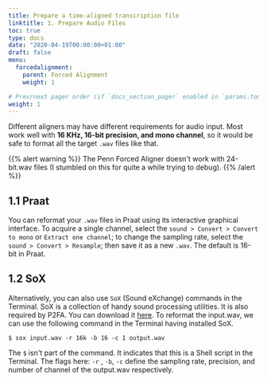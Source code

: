 ```yaml
---
title: Prepare a time-aligned transcription file
linktitle: 1. Prepare Audio Files
toc: true
type: docs
date: "2020-04-19T00:00:00+01:00"
draft: false
menu:
  forcedalignment:
    parent: Forced Alignment
    weight: 1

# Prev/next pager order (if `docs_section_pager` enabled in `params.toml`)
weight: 1
---
```


Different aligners may have different requirements for audio input. Most work well with **16 KHz, 16-bit precision, and mono channel**, so it would be safe to format all the target `.wav` files like that. 

{{% alert warning %}}
The Penn Forced Aligner doesn't work with 24-bit.wav files (I stumbled on this for quite a while trying to debug). 
{{% /alert %}}

## 1.1 Praat
You can reformat your `.wav` files in Praat using its interactive graphical interface. To acquire a single channel, select the `sound > Convert > Convert to mono` or `Extract one channel`; to change the sampling rate, select the `sound > Convert > Resample`; then save it as a new `.wav`. The default is 16-bit in Praat.

## 1.2 SoX
Alternatively, you can also use `SoX` (Sound eXchange) commands in the Terminal. SoX is a collection of handy sound processing utilities. It is also required by P2FA. You can download it [here](http://sox.sourceforge.net/). To reformat the input.wav, we can use the following command in the Terminal having installed SoX.
```
$ sox input.wav -r 16k -b 16 -c 1 output.wav
```
The `$` isn't part of the command. It indicates that this is a Shell script in the Terminal. The flags here: `-r` , `-b`, `-c` define the sampling rate, precision, and number of channel of the output.wav respectively.